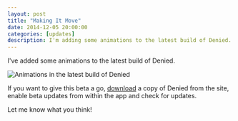 ```yaml
---
layout: post
title: "Making It Move"
date: 2014-12-05 20:00:00
categories: [updates]
description: I'm adding some animations to the latest build of Denied.
---
```


I've added some animations to the latest build of Denied.

![Animations in the latest build of Denied](/blog/img/animation-experiment.gif)

If you want to give this beta a go, <a href="{{ site.urls.download }}" class="download" rel="nofollow">download</a> a copy of Denied from the site, enable beta updates from within the app and check for updates.

Let me know what you think!
